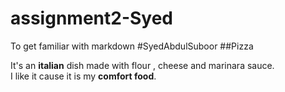 # assignment2-Syed
To get familiar with markdown
#SyedAbdulSuboor
##Pizza

It's an **italian** dish made with flour , cheese and marinara sauce.<br>
I like it cause it is my **comfort food**.
